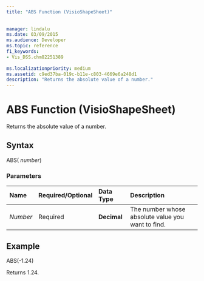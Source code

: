 ```yaml
---
title: "ABS Function (VisioShapeSheet)"
 
 
manager: lindalu
ms.date: 03/09/2015
ms.audience: Developer
ms.topic: reference
f1_keywords:
- Vis_DSS.chm82251389
 
ms.localizationpriority: medium
ms.assetid: c9ed37ba-019c-b11e-c803-4669e6a248d1
description: "Returns the absolute value of a number."
---
```


# ABS Function (VisioShapeSheet)

Returns the absolute value of a number.
  
## Syntax

ABS( *number*) 
  
### Parameters

|**Name**|**Required/Optional**|**Data Type**|**Description**|
|:-----|:-----|:-----|:-----|
| _Number_ <br/> |Required  <br/> |**Decimal** <br/> |The number whose absolute value you want to find. |
   
## Example

ABS(-1.24) 
  
Returns 1.24.
  

